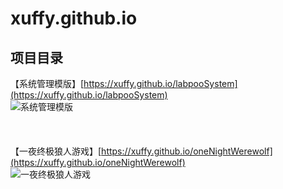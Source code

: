 xuffy.github.io
== 

项目目录
-----------------------------------
【系统管理模版】[https://xuffy.github.io/labpooSystem](https://xuffy.github.io/labpooSystem)<br /> 
![系统管理模版](https://xuffy.github.io/labpooSystem.png)
<br /> <br /> <br /> <br /> 
【一夜终极狼人游戏】[https://xuffy.github.io/oneNightWerewolf](https://xuffy.github.io/oneNightWerewolf)<br />
![一夜终极狼人游戏](https://xuffy.github.io/oneNightWerewolf.png)
<br /> <br /> <br /> <br /> 
